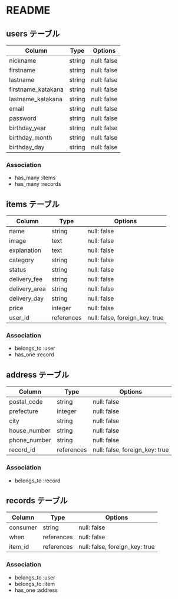 # README

## users テーブル

| Column               | Type   | Options     |
| ---------------------| ------ | ----------- |
| nickname             | string | null: false |
| firstname            | string | null: false |
| lastname             | string | null: false |
| firstname_katakana   | string | null: false |
| lastname_katakana    | string | null: false |
| email                | string | null: false |
| password             | string | null: false |
| birthday_year        | string | null: false |
| birthday_month       | string | null: false |
| birthday_day         | string | null: false |


### Association

- has_many :items
- has_many :records

## items テーブル

| Column          | Type       | Options     |
| ----------------| ---------  | ------------------------------ |
| name            | string     | null: false                    |
| image           | text       | null: false                    |
| explanation     | text       | null: false                    |
| category        | string     | null: false                    |
| status          | string     | null: false                    |
| delivery_fee    | string     | null: false                    |
| delivery_area   | string     | null: false                    |
| delivery_day    | string     | null: false                    |
| price           | integer    | null: false                    |
| user_id         | references | null: false, foreign_key: true |




### Association

- belongs_to :user
- has_one :record

## address テーブル

| Column                   | Type       | Options                        |
| -------------------------| ---------- | ------------------------------ |
| postal_code              | string     | null: false                    |
| prefecture               | integer    | null: false                    |
| city                     | string     | null: false                    |
| house_number             | string     | null: false                    |
| phone_number             | string     | null: false                    |
| record_id                | references | null: false, foreign_key: true |


### Association

- belongs_to :record

## records テーブル

| Column     | Type       | Options                        |
| -----------| ---------- | ------------------------------ |
| consumer   | string     | null: false                    |
| when       | references | null: false                    |
| item_id    | references | null: false, foreign_key: true |

### Association

- belongs_to :user
- belongs_to :item
- has_one :address

